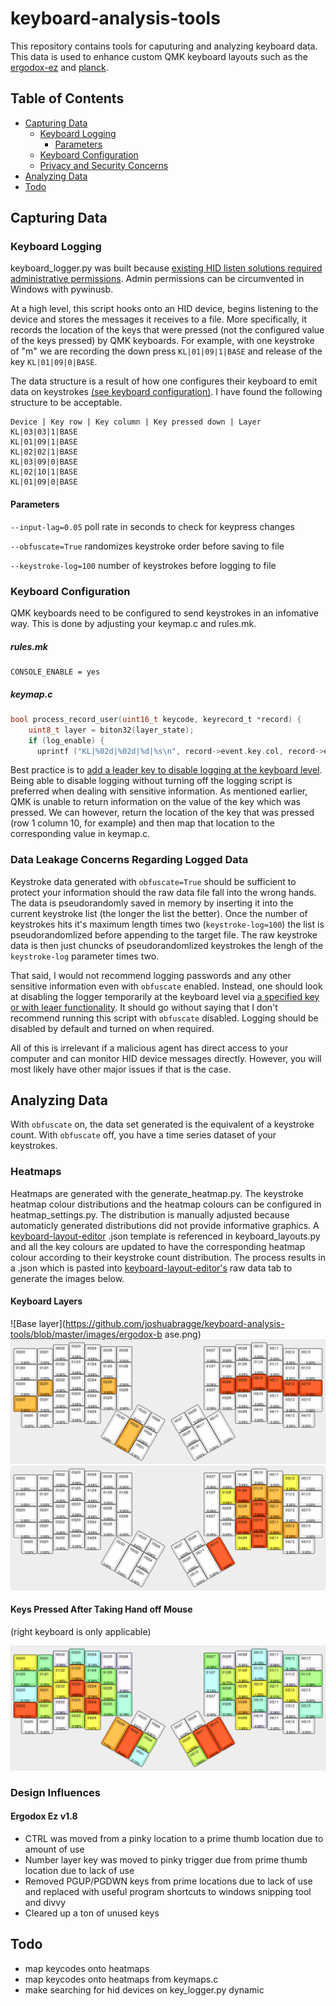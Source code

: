 # keyboard-analysis-tools

This repository contains tools for caputuring and analyzing keyboard data. This data is used to enhance custom QMK keyboard layouts such as the [ergodox-ez][ergodox-ez] and [planck][planck].

[ergodox-ez]: https://github.com/joshuabragge/ergodox
[planck]: https://github.com/joshuabragge/planck/

## Table of Contents

* [Capturing Data](#Capturing-Data)
    - [Keyboard Logging](#keyboard-logger)
        - [Parameters](#parameters)
    - [Keyboard Configuration](#Keyboard-Configuration)
    - [Privacy and Security Concerns](#data-leakage)
* [Analyzing Data](#Analyzing-Data)
* [Todo](#todo)

## Capturing Data
### Keyboard Logging

keyboard_logger.py was built because [existing HID listen solutions required administrative permissions][existing-solutions]. Admin permissions can be circumvented in Windows with pywinusb.

At a high level, this script hooks onto an HID device, begins listening to the device and stores the messages it receives to a file. More specifically, it records the location of the keys that were pressed (not the configured value of the keys pressed) by QMK keyboards. For example, with one keystroke of "m" we are recording the  down press `KL|01|09|1|BASE` and release of the key `KL|01|09|0|BASE`.

The data structure is a result of how one configures their keyboard to emit data on keystrokes [(see keyboard configuration)](#keyboard-configuration). I have found the following structure to be acceptable. 

```
Device | Key row | Key column | Key pressed down | Layer
KL|03|03|1|BASE
KL|01|09|1|BASE
KL|02|02|1|BASE
KL|03|09|0|BASE
KL|02|10|1|BASE
KL|01|09|0|BASE
```

#### Parameters

`--input-lag=0.05` poll rate in seconds to check for keypress changes

`--obfuscate=True` randomizes keystroke order before saving to file

`--keystroke-log=100` number of keystrokes before logging to file

### Keyboard Configuration
QMK keyboards need to be configured to send keystrokes in an infomative way. This is done by adjusting your keymap.c and rules.mk.

##### rules.mk
```
CONSOLE_ENABLE = yes
```
##### keymap.c
```c
bool process_record_user(uint16_t keycode, keyrecord_t *record) {
    uint8_t layer = biton32(layer_state);
    if (log_enable) {
      uprintf ("KL|%02d|%02d|%d|%s\n", record->event.key.col, record->event.key.row, record->event.pressed, "BASE");
```
Best practice is to [add a leader key to disable logging at the keyboard level][log-leader]. Being able to disable logging without turning off the logging script is preferred when dealing with sensitive information. As mentioned earlier, QMK is unable to return information on the value of the key which was pressed. We can however, return the location of the key that was pressed (row 1 column 10, for example) and then map that location to the corresponding value in keymap.c.

[existing-solutions]: https://www.pjrc.com/teensy/hid_listen.html
[log-leader]: https://github.com/joshuabragge/ergodox/blob/325429ef3de1e1997918541ce7b1e3b89b066b6b/keymap.c#L564

### Data Leakage Concerns Regarding Logged Data

Keystroke data generated with `obfuscate=True` should be sufficient to protect your information should the raw data file fall into the wrong hands. The data is pseudorandomly saved in memory by inserting it into the current keystroke list (the longer the list the better). Once the number of keystrokes hits it's maximum length times two (`keystroke-log=100`) the list is pseudorandomlized before appending to the target file. The raw keystroke data is then just chuncks of pseudorandomlized keystrokes the lengh of the `keystroke-log` parameter times two. 

That said, I would not recommend logging passwords and any other sensitive information even with `obfuscate` enabled. Instead, one should look at disabling the logger temporarily at the keyboard level via [a specified key or with leaer functionality][log-leader]. It should go without saying that I don't recommend running this script with `obfuscate` disabled. Logging should be disabled by default and turned on when required.

All of this is irrelevant if a malicious agent has direct access to your computer and can monitor HID device messages directly. However, you will most likely have other major issues if that is the case.

## Analyzing Data

With `obfuscate` on, the data set generated is the equivalent of a keystroke count. With `obfuscate` off, you have a time series dataset of your keystrokes.

### Heatmaps

Heatmaps are generated with the generate_heatmap.py. The keystroke heatmap colour distributions and the heatmap colours can be configured in heatmap_settings.py. The distribution is manually adjusted because automaticly generated distributions did not provide informative graphics. A [keyboard-layout-editor][keyboard-layout-editor] .json template is referenced in keyboard_layouts.py and all the key colours are updated to have the corresponding heatmap colour according to their keystroke count distribution. The process results in a .json which is pasted into [keyboard-layout-editor's][keyboard-layout-editor] raw data tab to generate the images below. 

[keyboard-layout-editor]: http://keyboard-layout-editor.com/

####  Keyboard Layers
![Base layer](https://github.com/joshuabragge/keyboard-analysis-tools/blob/master/images/ergodox-b ase.png)
![Movement layer](https://github.com/joshuabragge/keyboard-analysis-tools/blob/master/images/ergodox-mvmnt.png)
![Number layer](https://github.com/joshuabragge/keyboard-analysis-tools/blob/master/images/ergodox-nmbr.png)

#### Keys Pressed After Taking Hand off Mouse
(right keyboard is only applicable)

![Mouse layer](https://github.com/joshuabragge/keyboard-analysis-tools/blob/master/images/ergodox-mouse.png)

### Design Influences
#### Ergodox Ez v1.8
- CTRL was moved from a pinky location to a prime thumb location due to amount of use
- Number layer key was moved to pinky trigger due from prime thumb location due to lack of use
- Removed PGUP/PGDWN keys from prime locations due to lack of use and replaced with useful program shortcuts to windows snipping tool and divvy 
- Cleared up a ton of unused keys

## Todo
- map keycodes onto heatmaps
- map keycodes onto heatmaps from keymaps.c 
- make searching for hid devices on key_logger.py dynamic
